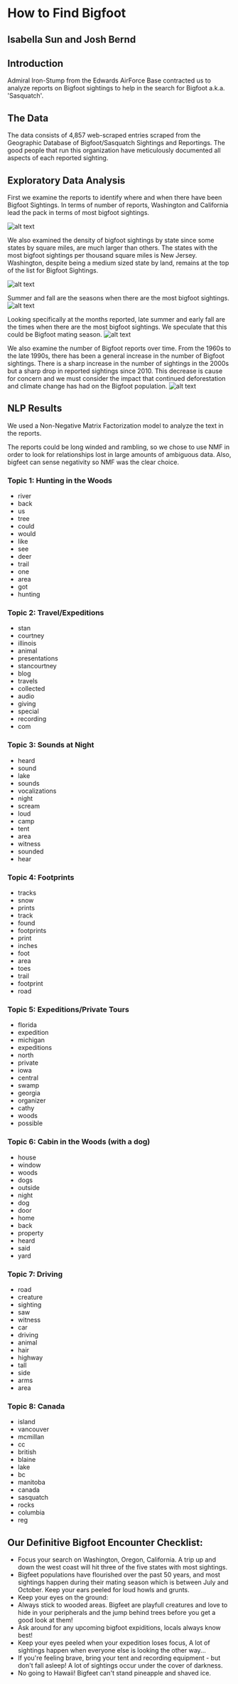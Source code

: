 # How to Find Bigfoot
## Isabella Sun and Josh Bernd

## Introduction 
Admiral Iron-Stump from the Edwards AirForce Base contracted us to analyze reports on Bigfoot sightings to help in the search for Bigfoot a.k.a. 'Sasquatch'. 

## The Data
The data consists of 4,857 web-scraped entries scraped from the Geographic Database of Bigfoot/Sasquatch Sightings and Reportings. The good people that run this organization have meticulously documented all aspects of each reported sighting.

## Exploratory Data Analysis
First we examine the reports to identify where and when there have been Bigfoot Sightings. In terms of number of reports, Washington and California lead the pack in terms of most bigfoot sightings.  

![alt text](images/reports_by_state.png "Title")

We also examined the density of bigfoot sightings by state since some states by square miles, are much larger than others. The states with the most bigfoot sightings per thousand square miles is New Jersey. Washington, despite being a medium sized state by land, remains at the top of the list for Bigfoot Sightings. 

![alt text](images/density_reports_by_state.png "Title")

Summer and fall are the seasons when there are the most bigfoot sightings. 
![alt text](images/reports_by_season.png "Title")

Looking specifically at the months reported, late summer and early fall are the times when there are the most bigfoot sightings. We speculate that this could be Bigfoot mating season. 
![alt text](images/reports_by_month.png "Title")

We also examine the number of Bigfoot reports over time. From the 1960s to the late 1990s, there has been a general increase in the number of Bigfoot sightings. There is a sharp increase in the number of sightings in the 2000s but a sharp drop in reported sightings since 2010. This decrease is cause for concern and we must consider the impact that continued deforestation and climate change has had on the Bigfoot population. 
![alt text](images/sightings_over_time.png "Title")

## NLP Results

We used a Non-Negative Matrix Factorization model to analyze the text in the reports. 

The reports could be long winded and rambling, so we chose to use NMF in order to look for relationships lost in large amounts of ambiguous data. Also, bigfeet can sense negativity so NMF was the clear choice.

### Topic 1: Hunting in the Woods
- river
- back
- us
- tree
- could
- would
- like
- see
- deer
- trail
- one
- area
- got
- hunting

### Topic 2: Travel/Expeditions 
- stan
- courtney
- illinois
- animal
- presentations
- stancourtney
- blog
- travels
- collected
- audio
- giving
- special
- recording
- com

### Topic 3: Sounds at Night
-	heard
-	sound
-	lake
-	sounds
-	vocalizations
-	night
-	scream
-	loud
-	camp
-	tent
-	area
-	witness
-	sounded
-	hear

### Topic 4: Footprints
-	tracks
-	snow
-	prints
-	track
-	found
-	footprints
-	print
-	inches
-	foot
-	area
-	toes
-	trail
-	footprint
-	road

### Topic 5: Expeditions/Private Tours
-	florida
-	expedition
-	michigan
-	expeditions
-	north
-	private
-	iowa
-	central
-	swamp
-	georgia
-	organizer
-	cathy
-	woods
-	possible

### Topic 6: Cabin in the Woods (with a dog)
-	house
-	window
-	woods
-	dogs
-	outside
-	night
-	dog
-	door
-	home
-	back
-	property
-	heard
-	said
-	yard

### Topic 7: Driving
-	road
-	creature
-	sighting
-	saw
-	witness
-	car
-	driving
-	animal
-	hair
-	highway
-	tall
-	side
-	arms
-	area

### Topic 8: Canada
-	island
-	vancouver
-	mcmillan
-	cc
-	british
-	blaine
-	lake
-	bc
-	manitoba
-	canada
-	sasquatch
-	rocks
-	columbia
-	reg

## Our Definitive Bigfoot Encounter Checklist:
- Focus your search on Washington, Oregon, California. A trip up and down the west coast will hit three of the five states with most sightings.
- Bigfeet populations have flourished over the past 50 years, and most sightings happen during their mating season which is between July and October. Keep your ears peeled for loud howls and grunts.
- Keep your eyes on the ground:
- Always stick to wooded areas. Bigfeet are playfull creatures and love to hide in your peripherals and the jump behind trees before you get a good look at them!
- Ask around for any upcoming bigfoot expiditions, locals always know best!
- Keep your eyes peeled when your expedition loses focus, A lot of sightings happen when everyone else is looking the other way...
- If you're feeling brave, bring your tent and recording equipment - but don't fall asleep! A lot of sightings occur under the cover of darkness.
- No going to Hawaii! Bigfeet can't stand pineapple and shaved ice.
